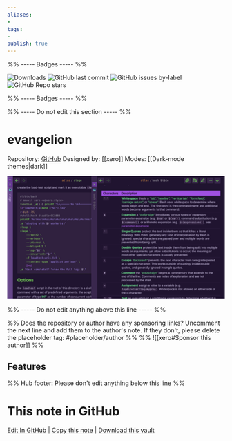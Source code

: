 ```yaml
---
aliases:
- 
tags: 
- 
publish: true
---
```


%% ----- Badges ----- %%

![Downloads](https://img.shields.io/badge/downloads-1661-573E7A?style=for-the-badge&logo=)
![GitHub last commit](https://img.shields.io/github/last-commit/xero/evangelion.obsidian?color=573E7A&label=last%20update&logo=github&style=for-the-badge)
![GitHub issues by-label](https://img.shields.io/github/issues/xero/evangelion.obsidian/help%20wanted?color=573E7A&logo=github&style=for-the-badge) 
![GitHub Repo stars](https://img.shields.io/github/stars/xero/evangelion.obsidian?color=573E7A&logo=github&style=for-the-badge)

%% ----- Badges ----- %%

%% ----- Do not edit this section ----- %%

# evangelion

Repository: [GitHub](https://github.com/xero/evangelion.obsidian)
Designed by: [[xero]]
Modes: [[Dark-mode themes|dark]]



![screenshot](https://github.com/xero/evangelion.obsidian/raw/HEAD/preview.png)

%% ----- Do not edit anything above this line ----- %% 

%% Does the repository or author have any sponsoring links? Uncomment the next line and add them to the author's note. If they don't, please delete the placeholder tag: #placeholder/author %%
%% ![[xero#Sponsor this author]] %%


## Features



%% Hub footer: Please don't edit anything below this line %%

# This note in GitHub

<span class="git-footer">[Edit In GitHub](https://github.dev/obsidian-community/obsidian-hub/blob/main/02%20-%20Community%20Expansions/02.05%20All%20Community%20Expansions/Themes/evangelion.md "git-hub-edit-note") | [Copy this note](https://raw.githubusercontent.com/obsidian-community/obsidian-hub/main/02%20-%20Community%20Expansions/02.05%20All%20Community%20Expansions/Themes/evangelion.md "git-hub-copy-note") | [Download this vault](https://github.com/obsidian-community/obsidian-hub/archive/refs/heads/main.zip "git-hub-download-vault") </span>
